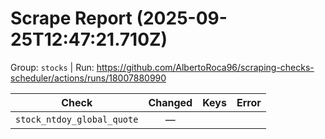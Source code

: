 # Scrape Report (2025-09-25T12:47:21.710Z)

Group: `stocks`  |  Run: https://github.com/AlbertoRoca96/scraping-checks-scheduler/actions/runs/18007880990

| Check | Changed | Keys | Error |
|---|:---:|:--|:--|
| `stock_ntdoy_global_quote` | — |  |  |
